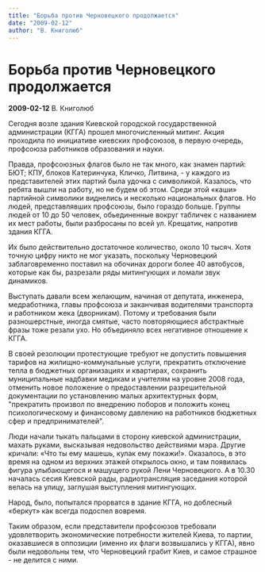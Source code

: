 ```yaml
---
title: "Борьба против Черновецкого продолжается"
date: "2009-02-12"
author: "В. Книголюб"
---
```


# Борьба против Черновецкого продолжается

**2009-02-12** В. Книголюб

Сегодня возле здания Киевской городской государственной администрации (КГГА) прошел многочисленный митинг. Акция проходила по инициативе киевских профсоюзов, в первую очередь, профсоюза работников образования и науки.

Правда, профсоюзных флагов было не так много, как знамен партий: БЮТ; КПУ, блоков Катеринчука, Кличко, Литвина, - у каждого из представителей этих партий была удочка с символикой. Казалось, что ребята вышли на работу, но не будем об этом.   Среди этой «каши» партийной символики виднелись и несколько национальных флагов. Но людей, представлявших профсоюзы, было гораздо больше. Группы людей от 10 до 50 человек, обьединенные вокруг табличек с названием их мест работы, были разбросаны по всей ул. Крещатик, напротив здания КГГА.

Их было действительно достаточное количество, около 10 тысяч. Хотя точную цифру никто не мог указать, поскольку Черновецкий заблаговременно поставил на обочинах дороги более 40 автобусов, которые как бы, разрезали ряды митингующих и ломали звук динамиков.

Выступать давали всем желающим, начиная от депутата, инженера, медработника, главы профсоюза и заканчивая водителями транспорта и работником жека (дворникам). Потому и требования были разношерстные, иногда смятые, часто повторяющиеся абстрактные фразы тоже резали ухо. Но объединяло всех негативное отношение к КГГА.

В своей резолюции протестующие требуют не допустить повышения тарифов на жилищно-коммунальные услуги, прекратить отключение тепла в бюджетных организациях и квартирах, сохранить муниципальные надбавки медикам и учителям на уровне 2008 года, отменить новое положение о предоставлении разрешительной документации по установлению малых архитектурных форм, "прекратить произвол по внедрению поборов и положить конец психологическому и финансовому давлению на работников бюджетных сфер и предпринимателей".

Люди начали тыкать пальцами в сторону киевской администрации, махать руками, высказывая недовольство действиями мэра. Другие кричали: «Что ты ему машешь, кулак ему покажи!». Оказалось, в это время на одном из верхних этажей открылось окно, и там появилась фигура улыбающегося и машущего рукой Лени Черновецкого. А в 10.30 началась сесия Киевской рады, радиотрансляция заседания которой велась на улицу, заглушая выступления митингующих.

Народ, было, попытался прорватся в здание КГГА, но доблесный «беркут» как всегда подоспел вовремя.

Таким образом, если представители профсоюзов требовали удовлетворить экономические потребности жителей Киева, то партии, оказавшиеся в оппозиции (именно их флаги возвышались у КГГА), явно были недовольны тем, что Черновецкий грабит Киев, и самое страшное - не делится с ними.